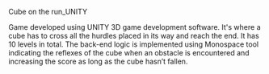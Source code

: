 Cube on the run_UNITY

Game developed using UNITY 3D game development software.
It's where a cube has to cross all the hurdles placed in its way and reach the end.
It has 10 levels in total.
The back-end logic is implemented using Monospace tool indicating the reflexes of the cube
when an obstacle is encountered and increasing the score as long as the cube hasn’t fallen.
